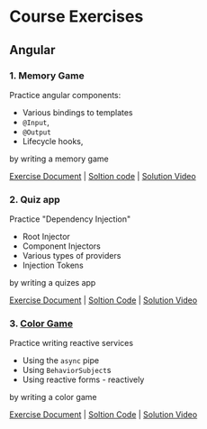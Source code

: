# Course Exercises

## Angular

### 1. Memory Game
Practice angular components: 
- Various bindings to templates
- `@Input`, 
- `@Output` 
- Lifecycle hooks,

by writing a memory game

[Exercise Document](./angular/01-components-memory-game/) | 
[Soltion code](./angular/01-components-memory-game/solution/) | 
[Solution Video](https://youtu.be/STvDVdZ1XOw)

### 2. Quiz app
Practice "Dependency Injection"
- Root Injector
- Component Injectors
- Various types of providers
- Injection Tokens

by writing a quizes app

[Exercise Document](./angular/02-di-quizes/) |
[Soltion Code](./angular/02-di-quizes/solution/) |
[Solution Video](https://youtu.be/hGGzuQYO7_E) 

### 3. [Color Game](./angular/03-rx-services-color-game/)
Practice writing reactive services
- Using the `async` pipe
- Using `BehaviorSubject`s
- Using reactive forms - reactively

by writing a color game

[Exercise Document](./angular/03-rx-services-color-game/) |
[Soltion Code](./angular/03-rx-services-color-game/solution/) |
[Solution Video](https://youtu.be/hGGzuQYO7_E) 

